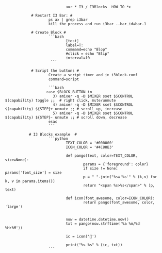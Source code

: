                                 <ur * I3 / I3Blocks  HOW TO *>
       
                # Restart I3 Bar: #
                        ps ax | grep i3bar
                        kill the process and run i3bar --bar_id=bar-1
                        
                # Create Block # 
                        ```bash
                                [test]
                                label=T: 
                                command=echo "Blop"
                                #click = echo "Blip"
                                interval=10
                         ```
                                                        
                # Script the buttons #
                        Create a script timer and in i3block.conf
                        command=script
                        
                        ```bash
                       case $BLOCK_BUTTON in
                          3) amixer -q -D $MIXER sset $SCONTROL $(capability) toggle ;;  # right click, mute/unmute
                          4) amixer -q -D $MIXER sset $SCONTROL $(capability) ${STEP}+ unmute ;; # scroll up, increase
                          5) amixer -q -D $MIXER sset $SCONTROL $(capability) ${STEP}- unmute ;; # scroll down, decrease
                        esac
                        ```
 
               # I3 Blocks example  #
                        ```python
                                TEXT_COLOR = '#000000'
                                ICON_COLOR = '#4C88B3'

                                def pango(text, color=TEXT_COLOR, size=None):
                                        params = {'foreground': color}
                                        if size != None: params['font_size'] = size
                                        p = " ".join("%s='%s'" % (k,v) for k, v in params.items())
                                        return "<span %s>%s</span>" % (p, text)

                                def icon(font_awesome, color=ICON_COLOR):
                                        return pango(font_awesome, color, 'large')


                                now = datetime.datetime.now()
                                txt = pango(now.strftime('%a %m/%d %H:%M'))

                                ic = icon('')

                                print("%s %s" % (ic, txt))
                        ```

